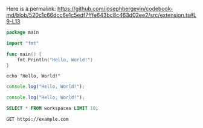 Here is a permalink:
https://github.com/josephbergevin/codebook-md/blob/520c1c66dcc6e1c5edf7fffe643bc8c463d02ee2/src/extension.ts#L9-L13

```go
package main

import "fmt"

func main() {
    fmt.Println("Hello, World!")
}
```

```shell-script
echo "Hello, World!"
```

```js
console.log("Hello, World!");
```

```ts
console.log("Hello, World!");
```

```sql
SELECT * FROM workspaces LIMIT 10;
```

```http
GET https://example.com
```